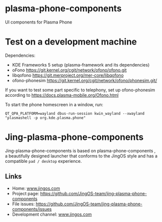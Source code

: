 plasma-phone-components
=======================

UI components for Plasma Phone

Test on a development machine
=======================

Dependencies:
* KDE Frameworks 5 setup (plasma-framework and its dependencies)
* oFono https://git.kernel.org/cgit/network/ofono/ofono.git
* libqofono https://git.merproject.org/mer-core/libqofono
* ofono-phonesim https://git.kernel.org/cgit/network/ofono/phonesim.git/

If you want to test some part specific to telephony, set up ofono-phonesim according to https://docs.plasma-mobile.org/Ofono.html

To start the phone homescreen in a window, run:
```
QT_QPA_PLATFORM=wayland dbus-run-session kwin_wayland --xwayland "plasmashell -p org.kde.plasma.phone"
```


# Jing-plasma-phone-components

Jing-plasma-phone-components is based on plasma-phone-components , a beautifully designed launcher that conforms to the JingOS style and has a compatible `pad / desktop`  experience.


## Links
* Home: www.jingos.com
* Project page: https://github.com/JingOS-team/jing-plasma-phone-components
* File issues: https://github.com/JingOS-team/jing-plasma-phone-components/issues
* Development channel:  www.jingos.com
